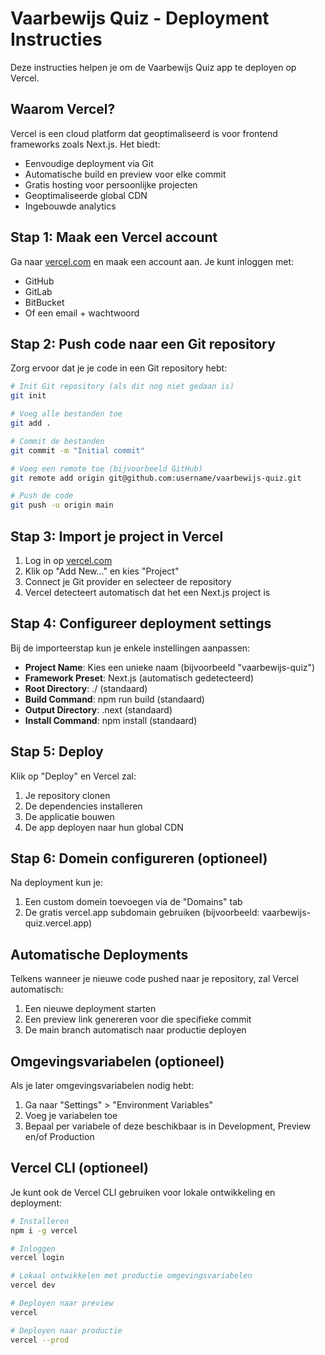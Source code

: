 # Vaarbewijs Quiz - Deployment Instructies

Deze instructies helpen je om de Vaarbewijs Quiz app te deployen op Vercel.

## Waarom Vercel?

Vercel is een cloud platform dat geoptimaliseerd is voor frontend frameworks zoals Next.js. Het biedt:
- Eenvoudige deployment via Git
- Automatische build en preview voor elke commit
- Gratis hosting voor persoonlijke projecten
- Geoptimaliseerde global CDN
- Ingebouwde analytics

## Stap 1: Maak een Vercel account

Ga naar [vercel.com](https://vercel.com) en maak een account aan. Je kunt inloggen met:
- GitHub
- GitLab
- BitBucket
- Of een email + wachtwoord

## Stap 2: Push code naar een Git repository

Zorg ervoor dat je je code in een Git repository hebt:

```bash
# Init Git repository (als dit nog niet gedaan is)
git init

# Voeg alle bestanden toe
git add .

# Commit de bestanden
git commit -m "Initial commit"

# Voeg een remote toe (bijvoorbeeld GitHub)
git remote add origin git@github.com:username/vaarbewijs-quiz.git

# Push de code
git push -u origin main
```

## Stap 3: Import je project in Vercel

1. Log in op [vercel.com](https://vercel.com)
2. Klik op "Add New..." en kies "Project"
3. Connect je Git provider en selecteer de repository
4. Vercel detecteert automatisch dat het een Next.js project is

## Stap 4: Configureer deployment settings

Bij de importeerstap kun je enkele instellingen aanpassen:
- **Project Name**: Kies een unieke naam (bijvoorbeeld "vaarbewijs-quiz")
- **Framework Preset**: Next.js (automatisch gedetecteerd)
- **Root Directory**: ./ (standaard)
- **Build Command**: npm run build (standaard)
- **Output Directory**: .next (standaard)
- **Install Command**: npm install (standaard)

## Stap 5: Deploy

Klik op "Deploy" en Vercel zal:
1. Je repository clonen
2. De dependencies installeren
3. De applicatie bouwen
4. De app deployen naar hun global CDN

## Stap 6: Domein configureren (optioneel)

Na deployment kun je:
1. Een custom domein toevoegen via de "Domains" tab
2. De gratis vercel.app subdomain gebruiken (bijvoorbeeld: vaarbewijs-quiz.vercel.app)

## Automatische Deployments

Telkens wanneer je nieuwe code pushed naar je repository, zal Vercel automatisch:
1. Een nieuwe deployment starten
2. Een preview link genereren voor die specifieke commit
3. De main branch automatisch naar productie deployen

## Omgevingsvariabelen (optioneel)

Als je later omgevingsvariabelen nodig hebt:
1. Ga naar "Settings" > "Environment Variables"
2. Voeg je variabelen toe
3. Bepaal per variabele of deze beschikbaar is in Development, Preview en/of Production

## Vercel CLI (optioneel)

Je kunt ook de Vercel CLI gebruiken voor lokale ontwikkeling en deployment:

```bash
# Installeren
npm i -g vercel

# Inloggen
vercel login

# Lokaal ontwikkelen met productie omgevingsvariabelen
vercel dev

# Deployen naar preview
vercel

# Deployen naar productie
vercel --prod
``` 